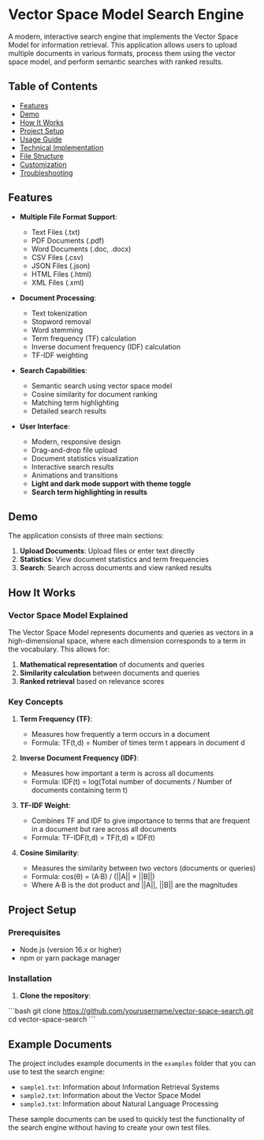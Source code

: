 # Vector Space Model Search Engine


A modern, interactive search engine that implements the Vector Space Model for information retrieval. This application allows users to upload multiple documents in various formats, process them using the vector space model, and perform semantic searches with ranked results.

## Table of Contents

- [Features](#features)
- [Demo](#demo)
- [How It Works](#how-it-works)
- [Project Setup](#project-setup)
- [Usage Guide](#usage-guide)
- [Technical Implementation](#technical-implementation)
- [File Structure](#file-structure)
- [Customization](#customization)
- [Troubleshooting](#troubleshooting)

## Features

- **Multiple File Format Support**:
  - Text Files (.txt)
  - PDF Documents (.pdf)
  - Word Documents (.doc, .docx)
  - CSV Files (.csv)
  - JSON Files (.json)
  - HTML Files (.html)
  - XML Files (.xml)

- **Document Processing**:
  - Text tokenization
  - Stopword removal
  - Word stemming
  - Term frequency (TF) calculation
  - Inverse document frequency (IDF) calculation
  - TF-IDF weighting

- **Search Capabilities**:
  - Semantic search using vector space model
  - Cosine similarity for document ranking
  - Matching term highlighting
  - Detailed search results

- **User Interface**:
  - Modern, responsive design
  - Drag-and-drop file upload
  - Document statistics visualization
  - Interactive search results
  - Animations and transitions
  - **Light and dark mode support with theme toggle**
  - **Search term highlighting in results**

## Demo

The application consists of three main sections:

1. **Upload Documents**: Upload files or enter text directly
2. **Statistics**: View document statistics and term frequencies
3. **Search**: Search across documents and view ranked results

## How It Works

### Vector Space Model Explained

The Vector Space Model represents documents and queries as vectors in a high-dimensional space, where each dimension corresponds to a term in the vocabulary. This allows for:

1. **Mathematical representation** of documents and queries
2. **Similarity calculation** between documents and queries
3. **Ranked retrieval** based on relevance scores

### Key Concepts

1. **Term Frequency (TF)**:
   - Measures how frequently a term occurs in a document
   - Formula: TF(t,d) = Number of times term t appears in document d

2. **Inverse Document Frequency (IDF)**:
   - Measures how important a term is across all documents
   - Formula: IDF(t) = log(Total number of documents / Number of documents containing term t)

3. **TF-IDF Weight**:
   - Combines TF and IDF to give importance to terms that are frequent in a document but rare across all documents
   - Formula: TF-IDF(t,d) = TF(t,d) × IDF(t)

4. **Cosine Similarity**:
   - Measures the similarity between two vectors (documents or queries)
   - Formula: cos(θ) = (A·B) / (||A|| × ||B||)
   - Where A·B is the dot product and ||A||, ||B|| are the magnitudes

## Project Setup

### Prerequisites

- Node.js (version 16.x or higher)
- npm or yarn package manager

### Installation

1. **Clone the repository**:

\`\`\`bash
git clone https://github.com/yourusername/vector-space-search.git
cd vector-space-search
\`\`\`

## Example Documents

The project includes example documents in the `examples` folder that you can use to test the search engine:

- `sample1.txt`: Information about Information Retrieval Systems
- `sample2.txt`: Information about the Vector Space Model
- `sample3.txt`: Information about Natural Language Processing

These sample documents can be used to quickly test the functionality of the search engine without having to create your own test files.
